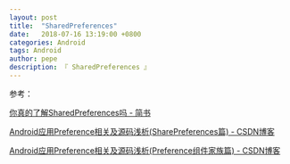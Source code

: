 ```yaml
---
layout: post
title:  "SharedPreferences"
date:   2018-07-16 13:19:00 +0800
categories: Android
tags: Android
author: pepe
description: 『 SharedPreferences 』
---
```




















参考：

[你真的了解SharedPreferences吗 - 简书](https://www.jianshu.com/p/51f0e33ff525)

[Android应用Preference相关及源码浅析(SharePreferences篇) - CSDN博客](https://blog.csdn.net/yanbober/article/details/47866369)

[Android应用Preference相关及源码浅析(Preference组件家族篇) - CSDN博客](https://blog.csdn.net/yanbober/article/details/47954653)



